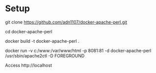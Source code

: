 # Setup

git clone https://github.com/adn1107/docker-apache-perl.git

cd docker-apache-perl

docker build -t docker-apache-perl .

docker run -v c:/www:/var/www/html -p 8081:81 -d docker-apache-perl /usr/sbin/apache2ctl -D FOREGROUND

Access http://localhost
